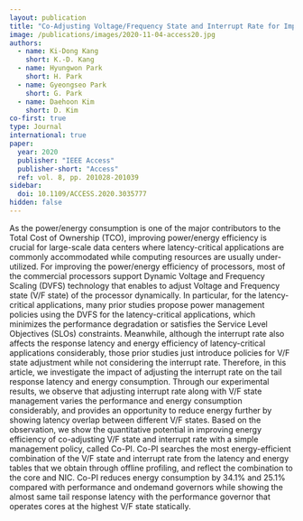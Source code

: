 ```yaml
---
layout: publication
title: "Co-Adjusting Voltage/Frequency State and Interrupt Rate for Improving Energy-Efficiency of Latency-Critical Applications"
image: /publications/images/2020-11-04-access20.jpg
authors:
  - name: Ki-Dong Kang
    short: K.-D. Kang
  - name: Hyungwon Park
    short: H. Park
  - name: Gyeongseo Park
    short: G. Park
  - name: Daehoon Kim
    short: D. Kim
co-first: true
type: Journal
international: true
paper:
  year: 2020
  publisher: "IEEE Access"
  publisher-short: "Access"
  ref: vol. 8, pp. 201028-201039
sidebar:
  doi: 10.1109/ACCESS.2020.3035777
hidden: false
---
```


As the power/energy consumption is one of the major contributors to the Total Cost of Ownership (TCO), improving power/energy efficiency is crucial for large-scale data centers where latency-critical applications are commonly accommodated while computing resources are usually under-utilized. For improving the power/energy efficiency of processors, most of the commercial processors support Dynamic Voltage and Frequency Scaling (DVFS) technology that enables to adjust Voltage and Frequency state (V/F state) of the processor dynamically. In particular, for the latency-critical applications, many prior studies propose power management policies using the DVFS for the latency-critical applications, which minimizes the performance degradation or satisfies the Service Level Objectives (SLOs) constraints. Meanwhile, although the interrupt rate also affects the response latency and energy efficiency of latency-critical applications considerably, those prior studies just introduce policies for V/F state adjustment while not considering the interrupt rate. Therefore, in this article, we investigate the impact of adjusting the interrupt rate on the tail response latency and energy consumption. Through our experimental results, we observe that adjusting interrupt rate along with V/F state management varies the performance and energy consumption considerably, and provides an opportunity to reduce energy further by showing latency overlap between different V/F states. Based on the observation, we show the quantitative potential in improving energy efficiency of co-adjusting V/F state and interrupt rate with a simple management policy, called Co-PI. Co-PI searches the most energy-efficient combination of the V/F state and interrupt rate from the latency and energy tables that we obtain through offline profiling, and reflect the combination to the core and NIC. Co-PI reduces energy consumption by 34.1% and 25.1% compared with performance and ondemand governors while showing the almost same tail response latency with the performance governor that operates cores at the highest V/F state statically.